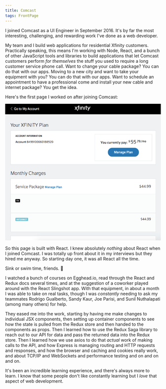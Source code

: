 ```yaml
---
title: Comcast
tags: FrontPage
---
```


I joined Comcast as a UI Engineer in September 2016. It's by far the most interesting, challenging, and rewarding work I've done as a web developer.

My team and I build web applications for residential Xfinity customers. Practically speaking, this means I'm working with Node, React, and a bunch of other JavaScript tools and libraries to build applications that let Comcast customers perform *for themselves* the stuff you used to require a long customer service phone call. Want to change your cable package? You can do that with our apps. Moving to a new city and want to take your equipment with you? You can do that with our apps. Want to schedule an appointment to have a professional come and install your new cable and internet package? You get the idea.

Here's the first page I worked on after joining Comcast:

![The MyPlan Page](/images/MyPlan.png)

So this page is built with React. I knew absolutely *nothing* about React when I joined Comcast. I was totally up front about it in my interviews but they hired me anyway. So starting day one, it was all React all the time. 

Sink or swim time, friends. 🌊

I watched a bunch of courses on Egghead.io, read through the React and Redux docs several times, and at the suggestion of a coworker played around with the React Slingshot app. With that equipment, in about a month I was able to take on real tasks, though I was *constantly* needing to ask my teammates Rodrigo Gualberto, Sandy Kaur, Joe Parisi, and Sunil Nuthalapati (among many others) for help.

They eased me into the work, starting by having me make changes to individual JSX components, then setting up container components to see how the state is pulled from the Redux store and then handed to the components as props. Then I learned how to use the Redux Saga library to reach out to our API for data and pass the returned data into the Redux store. Then I learned how we use axios to do that *actual* work of making calls to the API, and how Express is managing routing and HTTP requests and responses, and how the browser and caching and cookies really work, and about TCP/IP and WebSockets and performance testing and on and on and on. 

It's been an incredible learning experience, and there's always more to learn. I know that some people don't like constantly learning but I *love* that aspect of web development.